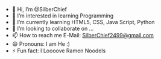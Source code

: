 - 👋 Hi, I’m @SilberChief
- 👀 I’m interested in learning Programming
- 🌱 I’m currently learning HTML5, CSS, Java Script, Python
- 💞️ I’m looking to collaborate on ...
- 📫 How to reach me E-Mail: SilberChief2499@gmail.com
- 😄 Pronouns: I am He :)
- ⚡ Fun fact: I Loooove Ramen Noodels

<!---
SilberChief/SilberChief is a ✨ special ✨ repository because its `README.md` (this file) appears on your GitHub profile.
You can click the Preview link to take a look at your changes.
--->
